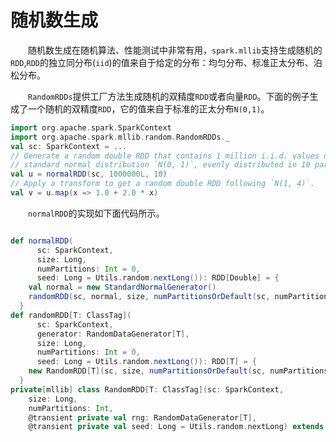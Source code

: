 # 随机数生成

&emsp;&emsp;随机数生成在随机算法、性能测试中非常有用，`spark.mllib`支持生成随机的`RDD`,`RDD`的独立同分布(`iid`)的值来自于给定的分布：均匀分布、标准正太分布、泊松分布。

&emsp;&emsp;`RandomRDDs`提供工厂方法生成随机的双精度`RDD`或者向量`RDD`。下面的例子生成了一个随机的双精度`RDD`，它的值来自于标准的正太分布`N(0,1)`。

```scala
import org.apache.spark.SparkContext
import org.apache.spark.mllib.random.RandomRDDs._
val sc: SparkContext = ...
// Generate a random double RDD that contains 1 million i.i.d. values drawn from the
// standard normal distribution `N(0, 1)`, evenly distributed in 10 partitions.
val u = normalRDD(sc, 1000000L, 10)
// Apply a transform to get a random double RDD following `N(1, 4)`.
val v = u.map(x => 1.0 + 2.0 * x)
```

&emsp;&emsp;`normalRDD`的实现如下面代码所示。

```scala

def normalRDD(
      sc: SparkContext,
      size: Long,
      numPartitions: Int = 0,
      seed: Long = Utils.random.nextLong()): RDD[Double] = {
    val normal = new StandardNormalGenerator()
    randomRDD(sc, normal, size, numPartitionsOrDefault(sc, numPartitions), seed)
  }
def randomRDD[T: ClassTag](
      sc: SparkContext,
      generator: RandomDataGenerator[T],
      size: Long,
      numPartitions: Int = 0,
      seed: Long = Utils.random.nextLong()): RDD[T] = {
    new RandomRDD[T](sc, size, numPartitionsOrDefault(sc, numPartitions), generator, seed)
  }
private[mllib] class RandomRDD[T: ClassTag](sc: SparkContext,
    size: Long,
    numPartitions: Int,
    @transient private val rng: RandomDataGenerator[T],
    @transient private val seed: Long = Utils.random.nextLong) extends RDD[T](sc, Nil)
```
